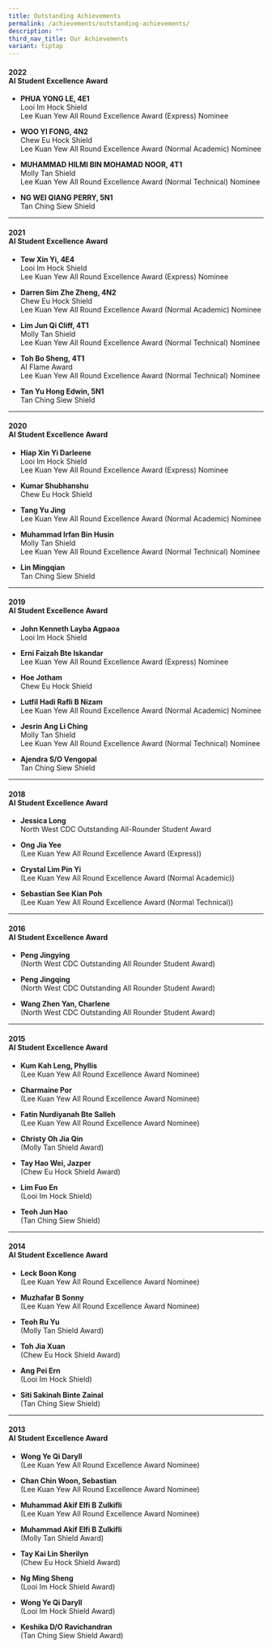 ```yaml
---
title: Outstanding Achievements
permalink: /achievements/outstanding-achievements/
description: ""
third_nav_title: Our Achievements
variant: tiptap
---
```

<h4><strong>2022</strong><br>AI Student Excellence Award</h4>
<ul data-tight="true" class="tight">
<li>
<p><strong>PHUA YONG LE, 4E1</strong>
<br>Looi Im Hock Shield
<br>Lee Kuan Yew All Round Excellence Award (Express) Nominee
<br>
</p>
</li>
<li>
<p><strong>WOO YI FONG, 4N2</strong>
<br>Chew Eu Hock Shield
<br>Lee Kuan Yew All Round Excellence Award (Normal Academic) Nominee
<br>
</p>
</li>
<li>
<p><strong>MUHAMMAD HILMI BIN MOHAMAD NOOR, 4T1</strong>
<br>Molly Tan Shield
<br>Lee Kuan Yew All Round Excellence Award (Normal Technical) Nominee
<br>
</p>
</li>
<li>
<p><strong>NG WEI QIANG PERRY, 5N1</strong>
<br>Tan Ching Siew Shield</p>
</li>
</ul>
<hr>
<h4><strong>2021</strong><br>AI Student Excellence Award</h4>
<ul data-tight="true" class="tight">
<li>
<p><strong>Tew Xin Yi, 4E4 </strong>
<br>Looi Im Hock Shield
<br>Lee Kuan Yew All Round Excellence Award (Express) Nominee
<br>
</p>
</li>
<li>
<p><strong>Darren Sim Zhe Zheng, 4N2</strong> 
<br>Chew Eu Hock Shield
<br>Lee Kuan Yew All Round Excellence Award (Normal Academic) Nominee
<br>
</p>
</li>
<li>
<p><strong>Lim Jun Qi Cliff, 4T1</strong> 
<br>Molly Tan Shield
<br>Lee Kuan Yew All Round Excellence Award (Normal Technical) Nominee
<br>
</p>
</li>
<li>
<p><strong>Toh Bo Sheng, 4T1</strong> 
<br>AI Flame Award
<br>Lee Kuan Yew All Round Excellence Award (Normal Technical) Nominee
<br>
</p>
</li>
<li>
<p><strong>Tan Yu Hong Edwin, 5N1</strong> 
<br>Tan Ching Siew Shield</p>
</li>
</ul>
<hr>
<h4><strong>2020</strong><br>AI Student Excellence Award</h4>
<ul data-tight="true" class="tight">
<li>
<p><strong>Hiap Xin Yi Darleene</strong> 
<br>Looi Im Hock Shield
<br>Lee Kuan Yew All Round Excellence Award (Express) Nominee
<br>
</p>
</li>
<li>
<p><strong>Kumar Shubhanshu</strong> 
<br>Chew Eu Hock Shield
<br>
</p>
</li>
<li>
<p><strong>Tang Yu Jing</strong> 
<br>Lee Kuan Yew All Round Excellence Award (Normal Academic) Nominee
<br>
</p>
</li>
<li>
<p><strong>Muhammad Irfan Bin Husin</strong> 
<br>Molly Tan Shield
<br>Lee Kuan Yew All Round Excellence Award (Normal Technical) Nominee
<br>
</p>
</li>
<li>
<p><strong>Lin Mingqian</strong> 
<br>Tan Ching Siew Shield</p>
</li>
</ul>
<hr>
<h4><strong>2019</strong><br>AI Student Excellence Award</h4>
<ul data-tight="true" class="tight">
<li>
<p><strong>John Kenneth Layba Agpaoa</strong> 
<br>Looi Im Hock Shield
<br>
</p>
</li>
<li>
<p><strong>Erni Faizah Bte Iskandar</strong> 
<br>Lee Kuan Yew All Round Excellence Award (Express) Nominee
<br>
</p>
</li>
<li>
<p><strong>Hoe Jotham</strong> 
<br>Chew Eu Hock Shield
<br>
</p>
</li>
<li>
<p><strong>Lutfil Hadi Rafli B Nizam</strong> 
<br>Lee Kuan Yew All Round Excellence Award (Normal Academic) Nominee
<br>
</p>
</li>
<li>
<p><strong>Jesrin Ang Li Ching</strong> 
<br>Molly Tan Shield
<br>Lee Kuan Yew All Round Excellence Award (Normal Technical) Nominee
<br>
</p>
</li>
<li>
<p><strong>Ajendra S/O Vengopal</strong> 
<br>Tan Ching Siew Shield</p>
</li>
</ul>
<hr>
<h4><strong>2018</strong><br>AI Student Excellence Award</h4>
<ul data-tight="true" class="tight">
<li>
<p><strong>Jessica Long</strong> 
<br>North West CDC Outstanding All-Rounder Student Award
<br>
</p>
</li>
<li>
<p><strong>Ong Jia Yee</strong> 
<br>(Lee Kuan Yew All Round Excellence Award (Express))
<br>
</p>
</li>
<li>
<p><strong>Crystal Lim Pin Yi</strong> 
<br>(Lee Kuan Yew All Round Excellence Award (Normal Academic))
<br>
</p>
</li>
<li>
<p><strong>Sebastian See Kian Poh</strong> 
<br>(Lee Kuan Yew All Round Excellence Award (Normal Technical))</p>
</li>
</ul>
<hr>
<h4><strong>2016</strong><br>AI Student Excellence Award</h4>
<ul data-tight="true" class="tight">
<li>
<p><strong>Peng Jingying</strong> 
<br>(North West CDC Outstanding All Rounder Student Award)
<br>
</p>
</li>
<li>
<p><strong>Peng Jingqing</strong> 
<br>(North West CDC Outstanding All Rounder Student Award)
<br>
</p>
</li>
<li>
<p><strong>Wang Zhen Yan, Charlene</strong> 
<br>(North West CDC Outstanding All Rounder Student Award)</p>
</li>
</ul>
<hr>
<h4><strong>2015</strong><br>AI Student Excellence Award</h4>
<ul data-tight="true" class="tight">
<li>
<p><strong>Kum Kah Leng, Phyllis</strong> 
<br>(Lee Kuan Yew All Round Excellence Award Nominee)
<br>
</p>
</li>
<li>
<p><strong>Charmaine Por</strong> 
<br>(Lee Kuan Yew All Round Excellence Award Nominee)
<br>
</p>
</li>
<li>
<p><strong>Fatin Nurdiyanah Bte Salleh</strong> 
<br>(Lee Kuan Yew All Round Excellence Award Nominee)
<br>
</p>
</li>
<li>
<p><strong>Christy Oh Jia Qin</strong> 
<br>(Molly Tan Shield Award)
<br>
</p>
</li>
<li>
<p><strong>Tay Hao Wei, Jazper</strong> 
<br>(Chew Eu Hock Shield Award)
<br>
</p>
</li>
<li>
<p><strong>Lim Fuo En</strong> 
<br>(Looi Im Hock Shield)
<br>
</p>
</li>
<li>
<p><strong>Teoh Jun Hao</strong> 
<br>(Tan Ching Siew Shield)</p>
</li>
</ul>
<hr>
<h4><strong>2014</strong><br>AI Student Excellence Award</h4>
<ul data-tight="true" class="tight">
<li>
<p><strong>Leck Boon Kong</strong> 
<br>(Lee Kuan Yew All Round Excellence Award Nominee)
<br>
</p>
</li>
<li>
<p><strong>Muzhafar B Sonny</strong> 
<br>(Lee Kuan Yew All Round Excellence Award Nominee)
<br>
</p>
</li>
<li>
<p><strong>Teoh Ru Yu</strong> 
<br>(Molly Tan Shield Award)
<br>
</p>
</li>
<li>
<p><strong>Toh Jia Xuan</strong> 
<br>(Chew Eu Hock Shield Award)
<br>
</p>
</li>
<li>
<p><strong>Ang Pei Ern</strong> 
<br>(Looi Im Hock Shield)
<br>
</p>
</li>
<li>
<p><strong>Siti Sakinah Binte Zainal</strong> 
<br>(Tan Ching Siew Shield)</p>
</li>
</ul>
<hr>
<h4><strong>2013</strong><br>AI Student Excellence Award</h4>
<ul data-tight="true" class="tight">
<li>
<p><strong>Wong Ye Qi Daryll</strong> 
<br>(Lee Kuan Yew All Round Excellence Award Nominee)
<br>
</p>
</li>
<li>
<p><strong>Chan Chin Woon, Sebastian</strong> 
<br>(Lee Kuan Yew All Round Excellence Award Nominee)
<br>
</p>
</li>
<li>
<p><strong>Muhammad Akif Elfi B Zulkifli</strong> 
<br>(Lee Kuan Yew All Round Excellence Award Nominee)
<br>
</p>
</li>
<li>
<p><strong>Muhammad Akif Elfi B Zulkifli</strong> 
<br>(Molly Tan Shield Award)
<br>
</p>
</li>
<li>
<p><strong>Tay Kai Lin Sherilyn</strong> 
<br>(Chew Eu Hock Shield Award)
<br>
</p>
</li>
<li>
<p><strong>Ng Ming Sheng</strong> 
<br>(Looi Im Hock Shield Award)
<br>
</p>
</li>
<li>
<p><strong>Wong Ye Qi Daryll</strong> 
<br>(Looi Im Hock Shield Award)
<br>
</p>
</li>
<li>
<p><strong>Keshika D/O Ravichandran</strong> 
<br>(Tan Ching Siew Shield Award)</p>
</li>
</ul>
<p></p>